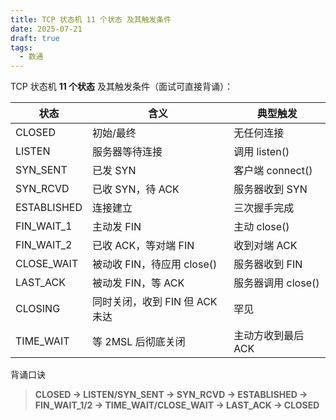 ```yaml
---
title: TCP 状态机 11 个状态 及其触发条件
date: 2025-07-21
draft: true
tags:
  - 数通
---
```

TCP 状态机 **11 个状态** 及其触发条件（面试可直接背诵）：

| 状态          | 含义                   | 典型触发          |
| ----------- | -------------------- | ------------- |
| CLOSED      | 初始/最终                | 无任何连接         |
| LISTEN      | 服务器等待连接              | 调用 listen()   |
| SYN_SENT    | 已发 SYN               | 客户端 connect() |
| SYN_RCVD    | 已收 SYN，待 ACK         | 服务器收到 SYN     |
| ESTABLISHED | 连接建立                 | 三次握手完成        |
| FIN_WAIT_1  | 主动发 FIN              | 主动 close()    |
| FIN_WAIT_2  | 已收 ACK，等对端 FIN       | 收到对端 ACK      |
| CLOSE_WAIT  | 被动收 FIN，待应用 close()  | 服务器收到 FIN     |
| LAST_ACK    | 被动发 FIN，等 ACK        | 服务器调用 close() |
| CLOSING     | 同时关闭，收到 FIN 但 ACK 未达 | 罕见            |
| TIME_WAIT   | 等 2MSL 后彻底关闭         | 主动方收到最后 ACK   |

背诵口诀  
> **CLOSED → LISTEN/SYN_SENT → SYN_RCVD → ESTABLISHED → FIN_WAIT_1/2 → TIME_WAIT/CLOSE_WAIT → LAST_ACK → CLOSED**